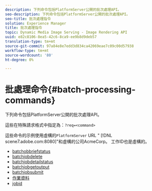 ```yaml
---
description: 下列命令包括PlatformServer公開的批次處理API。
seo-description: 下列命令包括PlatformServer公開的批次處理API。
seo-title: 批次處理指令
solution: Experience Manager
title: 批次處理指令
topic: Dynamic Media Image Serving - Image Rendering API
uuid: e82c8106-8ea5-42c6-8ca9-ee9b8d9deb57
translation-type: tm+mt
source-git-commit: 97a84e8e7edd3d834ca42069eae7c09c00d57938
workflow-type: tm+mt
source-wordcount: '80'
ht-degree: 0%

---
```



# 批處理命令{#batch-processing-commands}

下列命令包括PlatformServer公開的批次處理API。

這些在特殊請求格式中指定為：`?req=<command>`

這些命令的示例使用虛構的`PlatformServer` URL &quot; [!DNL scene7.adobe.com:8080]&quot;和虛構的公司AcmeCorp。 工作ID也是虛構的。

* [batchobbriefstatus](r-batchjobbriefstatus.md)
* [batchjobdelete](r-batchjobdelete.md)
* [batchjobdetailstatus](r-batchjobdetailedstatus.md)
* [batchjobgetoutput](r-batchjobgetoutput.md)
* [batchjobsubmit](r-batchjobsubmit.md)
* [作業資料](r-jobdata.md)
* [jobid](r-jobid.md)
